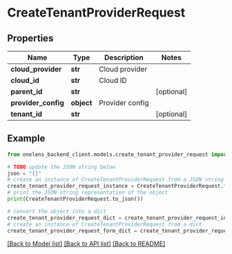 # CreateTenantProviderRequest


## Properties

Name | Type | Description | Notes
------------ | ------------- | ------------- | -------------
**cloud_provider** | **str** | Cloud provider | 
**cloud_id** | **str** | Cloud ID | 
**parent_id** | **str** |  | [optional] 
**provider_config** | **object** | Provider config | 
**tenant_id** | **str** |  | [optional] 

## Example

```python
from onelens_backend_client.models.create_tenant_provider_request import CreateTenantProviderRequest

# TODO update the JSON string below
json = "{}"
# create an instance of CreateTenantProviderRequest from a JSON string
create_tenant_provider_request_instance = CreateTenantProviderRequest.from_json(json)
# print the JSON string representation of the object
print(CreateTenantProviderRequest.to_json())

# convert the object into a dict
create_tenant_provider_request_dict = create_tenant_provider_request_instance.to_dict()
# create an instance of CreateTenantProviderRequest from a dict
create_tenant_provider_request_form_dict = create_tenant_provider_request.from_dict(create_tenant_provider_request_dict)
```
[[Back to Model list]](../README.md#documentation-for-models) [[Back to API list]](../README.md#documentation-for-api-endpoints) [[Back to README]](../README.md)


